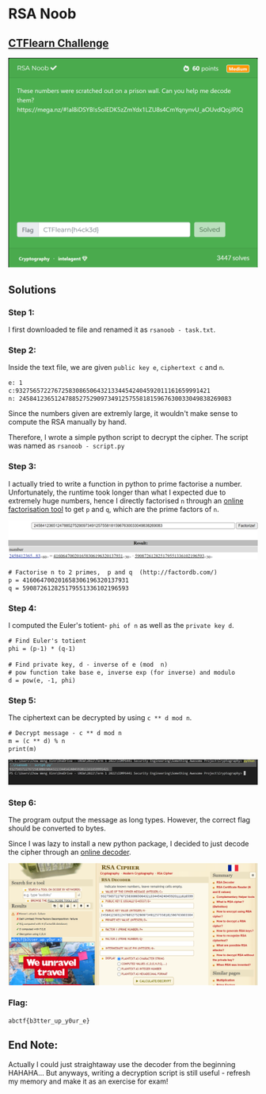 # RSA Noob

## [CTFlearn Challenge](https://ctflearn.com/challenge/120)
<img src="rsanoob - solved.png">

## Solutions
### Step 1:
I first downloaded te file and renamed it as ```rsanoob - task.txt```. 

### Step 2: 
Inside the text file, we are given ```public key e```, ```ciphertext c``` and ```n```. 
```
e: 1
c:9327565722767258308650643213344542404592011161659991421
n: 245841236512478852752909734912575581815967630033049838269083
```

Since the numbers given are extremly large, it wouldn't make sense to compute the RSA manually by hand. 

Therefore, I wrote a simple python script to decrypt the cipher. The script was named as ```rsanoob - script.py```

### Step 3: 
I actually tried to write a function in python to prime factorise a number. Unfortunately, the runtime took longer than what I expected due to extremely huge numbers, hence I directly factorised ```n``` through an [online factorisation tool](http://factordb.com/) to get ```p``` and ```q```, which are the prime factors of ```n```. 

<img src="rsanoob - 1.png">

```
# Factorise n to 2 primes,  p and q  (http://factordb.com/)
p = 416064700201658306196320137931
q = 590872612825179551336102196593
```

### Step 4: 
I computed the Euler's totient- ```phi of n``` as well as the ```private key d```. 
```
# Find Euler's totient
phi = (p-1) * (q-1)

# Find private key, d - inverse of e (mod  n)
# pow function take base e, inverse exp (for inverse) and modulo
d = pow(e, -1, phi)
```

### Step 5: 
The ciphertext can be decrypted by using ```c ** d mod n```. 
```
# Decrypt message - c ** d mod n
m = (c ** d) % n
print(m)
```

<img src="rsanoob - 2.png">

### Step 6: 
The program output the message as long types. However, the correct flag should be converted to bytes. 

Since I was lazy to install a new python package, I decided to just decode the cipher through an [online decoder](https://www.dcode.fr/rsa-cipher). 

<img src="rsanoob - 3.png">

### Flag: 
```abctf{b3tter_up_y0ur_e}```

## End Note: 
Actually I could just straightaway use the decoder from the beginning HAHAHA... But anyways, writing a decryption script is still useful - refresh my memory and make it as an exercise for exam!